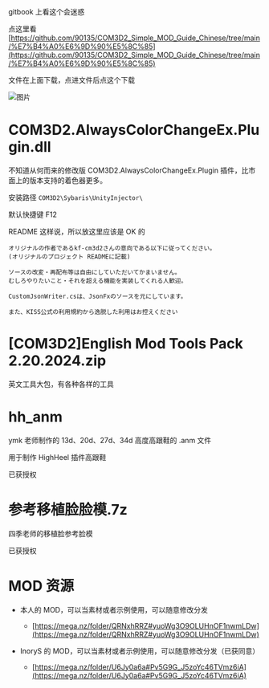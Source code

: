 gitbook 上看这个会迷惑

点这里看 [https://github.com/90135/COM3D2_Simple_MOD_Guide_Chinese/tree/main/%E7%B4%A0%E6%9D%90%E5%8C%85](https://github.com/90135/COM3D2_Simple_MOD_Guide_Chinese/tree/main/%E7%B4%A0%E6%9D%90%E5%8C%85)

文件在上面下载，点进文件后点这个下载

![图片](https://github.com/user-attachments/assets/eaf1f4e6-6fc4-49c6-8cc7-546eb230af2e)

# COM3D2.AlwaysColorChangeEx.Plugin.dll
不知道从何而来的修改版 COM3D2.AlwaysColorChangeEx.Plugin 插件，比市面上的版本支持的着色器更多。

安装路径 `COM3D2\Sybaris\UnityInjector\`

默认快捷键 F12

README 这样说，所以放这里应该是 OK 的

```
オリジナルの作者であるkf-cm3d2さんの意向である以下に従ってください。
(オリジナルのプロジェクト READMEに記載)

ソースの改変・再配布等は自由にしていただいてかまいません。  
むしろやりたいこと・それを超える機能を実装してくれる人歓迎。  

CustomJsonWriter.csは、JsonFxのソースを元にしています。

また、KISS公式の利用規約から逸脱した利用はお控えください
```

# [COM3D2]English Mod Tools Pack 2.20.2024.zip

英文工具大包，有各种各样的工具

# hh_anm

ymk 老师制作的 13d、20d、27d、34d 高度高跟鞋的 .anm 文件

用于制作 HighHeel 插件高跟鞋

已获授权


# 参考移植脸脸模.7z

四季老师的移植脸参考脸模

已获授权


# MOD 资源

 - 本人的 MOD，可以当素材或者示例使用，可以随意修改分发
   - [https://mega.nz/folder/QRNxhRRZ#yuoWg3O9OLUHnOF1nwmLDw](https://mega.nz/folder/QRNxhRRZ#yuoWg3O9OLUHnOF1nwmLDw)

 - InoryS 的 MOD，可以当素材或者示例使用，可以随意修改分发（已获同意）
   - [https://mega.nz/folder/U6Jy0a6a#Pv5G9G_J5zoYc46TVmz6iA](https://mega.nz/folder/U6Jy0a6a#Pv5G9G_J5zoYc46TVmz6iA)

